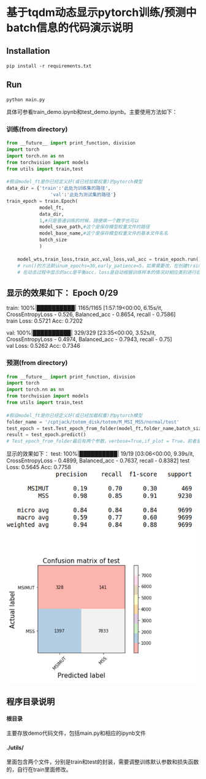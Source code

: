 # 基于tqdm动态显示pytorch训练/预测中batch信息的代码演示说明

##  Installation

```pip install -r requirements.txt```



## Run

```
python main.py
```
具体可参看train_demo.ipynb和test_demo.ipynb。主要使用方法如下：
### 训练(from directory)
```python
from __future__ import print_function, division
import torch
import torch.nn as nn
from torchvision import models
from utils import train,test

#假设model_ft是你已经定义好(或已经加载权重)的pytorch模型
data_dir = {'train':'此处为训练集的路径',
                'val':'此处为测试集的路径'}
train_epoch = train.Epoch(
            model_ft,
            data_dir,
            1,#只是普通训练的时候，随便填一个数字也可以
            model_save_path,#这个是保存模型权重文件的路径
            model_base_name,#这个是保存模型权重文件的基本文件名名
            batch_size
            )

    model_wts,train_loss,train_acc,val_loss,val_acc = train_epoch.run()
    # run()的方法默认num_epochs=30,early_patience=5，如果需要改，在创建train.Epoch类时在最后增加这个两个参数定义就可以。
    # 在动态过程中显示的acc是平衡acc，loss是自动根据训练样本的情况对相应类别进行自适应加权
```
显示的效果如下：
Epoch 0/29
----------
train: 100%|██████████| 1165/1165 [1:57:19<00:00,  6.15s/it, CrossEntropyLoss - 0.526, Balanced_acc - 0.8654, recall - 0.7586]  
train Loss: 0.5721 Acc: 0.7202

val: 100%|██████████| 329/329 [23:35<00:00,  3.52s/it, CrossEntropyLoss - 0.4974, Balanced_acc - 0.7943, recall - 0.75]  
val Loss: 0.5262 Acc: 0.7346


### 预测(from directory)
```python
from __future__ import print_function, division
import torch
import torch.nn as nn
from torchvision import models
from utils import train,test

#假设model_ft是你已经定义好(或已经加载权重)的pytorch模型
folder_name = '/cptjack/totem_disk/totem/M_MSI_MSS/normal/test'
test_epoch = test.Test_epoch_from_folder(model_ft,folder_name,batch_size)
result = test_epoch.predict()
# Test_epoch_from_folder最后有两个参数，verbose=True,if_plot = True。前者是是否显示batch的动态acc和loss等信息，后者是是否画混淆矩阵
```
显示的效果如下：
test: 100%|██████████| 19/19 [03:06<00:00,  9.39s/it, CrossEntropyLoss - 0.4899, Balanced_acc - 0.7637, recall - 0.8382]
test Loss: 0.5645 Acc: 0.7758
![](test.png)


## 程序目录说明

#### 根目录
主要存放demo代码文件，包括main.py和相应的ipynb文件

#### ./utils/
里面包含两个文件，分别是train和test的封装，需要调整训练默认参数和损失函数的，自行在train里面修改。